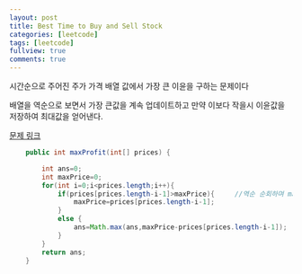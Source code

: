 ```yaml
---
layout: post
title: Best Time to Buy and Sell Stock
categories: [leetcode]
tags: [leetcode]
fullview: true
comments: true
---
```



시간순으로 주어진 주가 가격 배열 값에서 가장 큰 이윤을 구하는 문제이다<br>

배열을 역순으로 보면서 가장 큰값을 계속 업데이트하고 만약 이보다 작을시 이윤값을 저장하여 최대값을 얻어낸다.<br>

<a class="btn btn-default" href="https://leetcode.com/problems/merge-sorted-array/description/?envType=study-plan-v2&envId=top-interview-150"> 문제 링크

```java
    public int maxProfit(int[] prices) {

        int ans=0;
        int maxPrice=0;
        for(int i=0;i<prices.length;i++){
            if(prices[prices.length-i-1]>maxPrice){     //역순 순회하며 max값보다 큰지 체크
                maxPrice=prices[prices.length-i-1];
            }
            else {
                ans=Math.max(ans,maxPrice-prices[prices.length-i-1]);   //작다면 이윤 최대값 저장
            }
        }
        return ans;
    }
```
